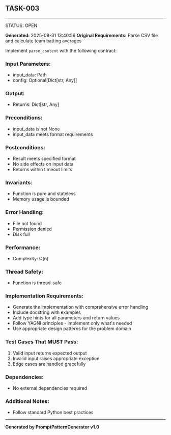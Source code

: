 ## TASK-003
---
STATUS: OPEN

**Generated:** 2025-08-31 13:40:56
**Original Requirements:** Parse CSV file and calculate team batting averages

Implement `parse_content` with the following contract:

### Input Parameters:
  - input_data: Path
  - config: Optional[Dict[str, Any]]

### Output:
- Returns: Dict[str, Any]

### Preconditions:
  - input_data is not None
  - input_data meets format requirements

### Postconditions:
  - Result meets specified format
  - No side effects on input data
  - Returns within timeout limits

### Invariants:
  - Function is pure and stateless
  - Memory usage is bounded

### Error Handling:
  - File not found
  - Permission denied
  - Disk full

### Performance:
- Complexity: O(n)

### Thread Safety:
- Function is thread-safe

### Implementation Requirements:
- Generate the implementation with comprehensive error handling
- Include docstring with examples
- Add type hints for all parameters and return values
- Follow YAGNI principles - implement only what's needed
- Use appropriate design patterns for the problem domain

### Test Cases That MUST Pass:
1. Valid input returns expected output
2. Invalid input raises appropriate exception
3. Edge cases are handled gracefully

### Dependencies:
- No external dependencies required

### Additional Notes:
- Follow standard Python best practices

---
**Generated by PromptPatternGenerator v1.0**

